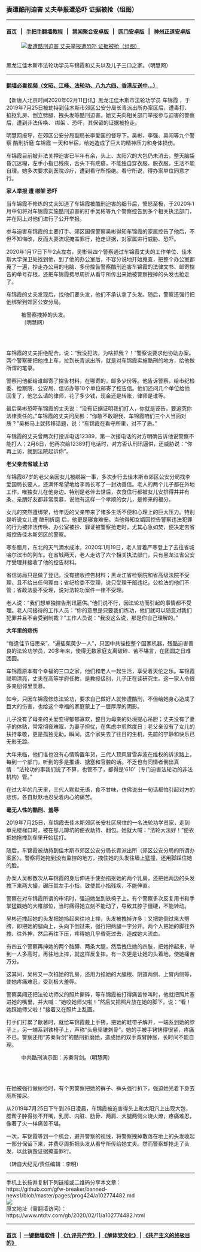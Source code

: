 ### 妻遭酷刑迫害 丈夫举报遭恐吓 证据被抢（组图）
------------------------

#### [首页](https://github.com/gfw-breaker/banned-news1/blob/master/README.md) &nbsp;&nbsp;|&nbsp;&nbsp; [手把手翻墙教程](https://github.com/gfw-breaker/guides/wiki) &nbsp;&nbsp;|&nbsp;&nbsp; [禁闻聚合安卓版](https://github.com/gfw-breaker/bn-android) &nbsp;&nbsp;|&nbsp;&nbsp; [网门安卓版](https://github.com/oGate2/oGate) &nbsp;&nbsp;|&nbsp;&nbsp; [神州正道安卓版](https://github.com/SzzdOgate/update) 



<div><div class="featured_image">
 <a href="https://i.ntdtv.com/assets/uploads/2020/02/2020-02-11_140714.jpg" target="_blank">
  <figure>
   <img alt="妻遭酷刑迫害 丈夫举报遭恐吓 证据被抢（组图）" src="https://i.ntdtv.com/assets/uploads/2020/02/2020-02-11_140714.jpg"/>
  </figure><br/>
 </a>
 <span class="caption">
  黑龙江佳木斯市法轮功学员车锦霞和丈夫以及儿子三口之家。（明慧网）
 </span>
</div>
</div><hr/>

#### [翻墙必看视频（文昭、江峰、法轮功、八九六四、香港反送中...）](http://167.172.214.107/home.html)

<div><div class="post_content" itemprop="articleBody">
 <p>
  【新唐人北京时间2020年02月11日讯】黑龙江佳木斯市法轮功学员
  <ok href="https://www.ntdtv.com/gb/车锦霞.htm">
   车锦霞
  </ok>
  ，于2019年7月25日被劫持到佳木斯市郊区公安分局长青派出所办案区后，遭毒打、掐抠乳房、倒立劈腿、拽头发等酷刑迫害。她丈夫向相关部门举报参与迫害的警察后，遭到非法传唤、
  <ok href="https://www.ntdtv.com/gb/绑架.htm">
   绑架
  </ok>
  、恐吓，其保留的证据被抢走。
 </p>
 <p>
  明慧网报导，在郊区公安分局副局长李爱国的督导下，吴彬、李强、吴闯等九个警察
  <ok href="https://www.ntdtv.com/gb/酷刑折磨.htm">
   酷刑折磨
  </ok>
  <ok href="https://www.ntdtv.com/gb/车锦霞.htm">
   车锦霞
  </ok>
  一天和半宿，给她造成了巨大的精神压力和身体损伤。
 </p>
 <p>
  车锦霞目前被非法关押迫害已半年有余，头上、太阳穴的大包仍未消去，整天脑袋昏沉迷糊，左手小指已残疾，舌头下有疙瘩，不能独自穿衣服、脱衣服，生活不能自理。她多次要求到医院诊疗，遭到看守所拒绝。看守所说，得办案单位同意才行。
 </p>
 <p>
  <strong>
   家人举报 遭
   <ok href="https://www.ntdtv.com/gb/绑架.htm">
    绑架
   </ok>
   恐吓
  </strong>
 </p>
 <p>
  当车锦霞不修炼的丈夫知道了车锦霞被酷刑迫害的细节后，愤怒至极，于2020年1月中旬将对车锦霞实施酷刑迫害的打手吴彬等九个警察控告到多个相关执法部门，并在网上对他们进行了公开举报。
 </p>
 <p>
  参与迫害车锦霞的主要打手、郊区国保警察吴彬得知车锦霞的家属控告了他后，不但不知悔改，反而大耍流氓掩盖罪行，抢走证据，对家属进行威胁、恐吓。
 </p>
 <p>
  2020年1月17日下午2点左右，吴彬带四个警察通过车锦霞丈夫的工作单位、佳木斯大学保卫处找到他，到了他的办公室后，不容分说地开始蒐查，把整个办公室都蒐了一遍，抄走办公用的电脑、多份控告警察酷刑迫害车锦霞的法律文书、邮寄控告的单号存根，还把车锦霞费尽周折从看守所传出来她被警察拽掉的头发也抢走了。
 </p>
 <p>
  车锦霞的丈夫发现后，找他们要头发，他们不承认拿了头发。随后，警察还强行把他绑架到郊区公安分局。
 </p>
 <figure class="wp-caption alignnone" id="attachment_102774492" style="width: 140px">
  <img alt="" class="size-full wp-image-102774492" src="https://i.ntdtv.com/assets/uploads/2020/02/2020-02-11_140956.jpg">
   <br/><figcaption class="wp-caption-text">
    被警察拽掉的头发。（明慧网）
   </figcaption><br/>
  </img>
 </figure><br/>
 <p>
  车锦霞的丈夫拒绝配合，说：“我没犯法，为啥抓我？！”警察说要求他协助办案。两个警察硬把他拽上车，拉到长青派出所，就是对车锦霞实施酷刑的地方，给他做所谓的笔录。
 </p>
 <p>
  警察问他都给谁邮寄了控告材料，在哪寄的，邮多少份等。他告诉警察，给市纪检委、检察院、公安局、信访办等10个单位邮寄了控告信。他们还问几个单位给他回复了，他怎么请的律师，花了多少钱，现金还是转账，律师是谁等。
 </p>
 <p>
  最后吴彬恐吓车锦霞的丈夫说：“没有证据证明我们打人，你就是诬告，要追究你法律责任的。”车锦霞的丈夫问吴彬：“你敢不敢跟我、车锦霞咱们三个人当面对质？”吴彬马上就转移话题，说：“车锦霞在看守所里，对不了质。”
 </p>
 <p>
  车锦霞的丈夫曾两次打投诉电话12389，第一次接电话的对方明确告诉他说警察不能打人；2月6日，他再次给12389打电话时，对方否认刑讯逼供，还威胁说：“你再上访，就到法院起诉你”。
 </p>
 <p>
  <strong>
   老父亲去省城上访
  </strong>
 </p>
 <p>
  车锦霞87岁的老父亲因女儿被绑架一事，多次步行去佳木斯市郊区公安分局找李爱国局长要人，还满怀希望地给李局长写了一封劝善信。老人的两个儿子都在外地工作，唯独女儿在他身边。特别是老伴去世后，衣食住行都被女儿安排得井井有条，亲朋好友都非常羡慕，说他有这样一个孝顺的女儿，是修来的福分。
 </p>
 <p>
  女儿的突然遭绑架，给年迈的父亲带来了诸多生活不便和心理上的巨大压力。特别是听说女儿遭
  <ok href="https://www.ntdtv.com/gb/酷刑折磨.htm">
   酷刑折磨
  </ok>
  后，他更是寝食难安。当他得知女婿因控告警察违法犯罪的行为被非法传唤、办公室被抄、罪证被警察抢走时，尤其心急如焚，便决定去省城控告佳木斯郊区的警察。
 </p>
 <p>
  寒冬腊月，东北的天气滴水成冰，2020年1月19日，老人冒着严寒登上了去往省城哈尔滨市的列车。在省城两天，老人走访了六个相关执法部门，只有黑龙江省公安厅受理并接收了他的控告材料。
 </p>
 <p>
  省信访局只是做了登记，没有接收控告材料；黑龙江省检察院和省高级法院不受理，且不给出任何理由；省纪检委不受理，说只受理干部违纪，公检法的他们不管；省政法委不受理，说对法轮功案件一律不受理。
 </p>
 <p>
  老人说：“我们想单独控告刑讯逼供。”他们说不行，因法轮功而引起的事情都不受理。老人问接待的工作人员：“你的意思是只要我们炼功，他们就可以随意对我们犯罪并且不会受到制裁？”工作人员说：“我没这么说，那是你自己理解的。”
 </p>
 <p>
  <strong>
   大年里的悲伤
  </strong>
 </p>
 <p>
  “每逢佳节倍思亲”、“遍插茱萸少一人”，只因中共操控整个国家机器，残酷迫害善良的法轮功学员，20多年来，使得无数家庭支离破碎、苦不堪言，在团圆之日难团圆。
 </p>
 <p>
  车锦霞原本有个幸福的三口之家，他们和老人一起生活，享受着天伦之乐。车锦霞聪明漂亮，丈夫在高等学府任教，是教授级别，儿子正在读研究生。这一家人令很多亲朋邻里羡慕。
 </p>
 <p>
  如今，只因车锦霞修炼法轮功，要求自己做好人就惨遭酷刑，不但给她身心造成了巨大的伤害，也给这个幸福的家庭蒙上了一层厚厚的阴影。
 </p>
 <p>
  儿子没有了母亲的关爱变得郁郁寡欢，整日为母亲的处境提心吊胆；丈夫没有了妻子的体贴，常常彻夜难眠，为妻子担忧，在焦虑中煎熬度日；老父亲没有了女儿的扶持孝敬，更是孤独无助。瞬间，这个家失去了往日的生机，先前的宁静和快乐已无影无踪。
 </p>
 <p>
  大年来临，他们谁也没有心情购置年货，三代人顶风冒雪奔波在维权的诉求路上，每到一个部门，听到的多是推诿、搪塞和官腔的话。不乏也有同情者倒出真情：“法轮功的事我们说了不算，也管不了，都得是‘610’（专门迫害法轮功的非法机构）管。”
 </p>
 <p>
  在过大年的几天里，三代人默默无语，食不甘味，仿佛说出一句话都怕引起对方的悲伤，各自默默地忍受着内心的痛苦。
 </p>
 <p>
  <strong>
   毫无人性的酷刑、羞辱
  </strong>
 </p>
 <p>
  2019年7月25日，车锦霞去佳木斯郊区长安社区居住的一名法轮功学员家，走到单元楼梯口时，被在那儿蹲坑的便衣劫持、翻包。她就大喊：“法轮大法好！”便衣把她拖拽到车里开始猛打。
 </p>
 <p>
  随后，车锦霞被劫持到佳木斯市郊区公安分局长青派出所（郊区公安分局的所谓办案区）。警察将她拖到没有监控的地方，拽住她的头发往墙上猛撞，还用脚踩住她的脸。
 </p>
 <p>
  办案人吴彬数次从车锦霞的身后伸进手使劲掐抠她的两个乳房，还把她两边的头发拽下来两大撮，碾压其左手小指，致使其小指残疾，不能伸直。
 </p>
 <p>
  警察在对车锦霞所谓的审讯时，强迫她坐到铁椅子上。有个警察多次反复用书和手掌猛戳她的大椎部位，当时痛得她立刻不能动了，导致其脖子僵硬，不能转动。
 </p>
 <p>
  吴彬还拽起她的头发把她拎起来往地上摔，头发被拽掉许多；又把她倒过来大劈胯，即把她的腿向上，头向下倒过来，强行把两腿一字分开。两个人把她的脚往外拽、往外抻，然后再往下压，疼得她几乎昏死过去，造成她大流血。
 </p>
 <p>
  有四五个警察再抻她的两个胳膊、两条大腿，然后拽住她的四肢，把她拎起来，举到一人多高时，再往地上摔，就这样反复摔。有一次更是让她的头着地，使她痛苦万分。
 </p>
 <p>
  这其间，吴彬又一次掐她的乳房，还用力掐她的大腿根、阴道两侧、上臂内侧等，使她疼痛难忍，受到极大羞辱。
 </p>
 <p>
  警察吴闯还把法轮功师父的照片撕碎，等车锦霞被打得痛苦惨叫时，他就把照片塞进她的嘴里，并大喊：“她咬她师父啦！”然后又把照片放在她的脚下，说：“看！她踩她师父啦！”接着又在照片上乱画。
 </p>
 <p>
  打手们打累了歇著时，就给车锦霞戴上手铐，把她的鞋带子解开，一端系到她的脖子上，另一端系到铁椅子上，声称“头悬梁锥刺骨”。她的手被手铐铐得很紧，疼痛不已。警察还用“苏秦背剑”的酷刑折磨她，造成她的双手双臂肿胀，长时间不能自理。
 </p>
 <figure class="wp-caption alignnone" id="attachment_102774489" style="width: 600px">
  <img alt="" class="size-medium wp-image-102774489" src="https://i.ntdtv.com/assets/uploads/2020/02/2020-02-10_141902-1-600x370.jpg">
   <br/><figcaption class="wp-caption-text">
    中共酷刑演示图：苏秦背剑。（明慧网）
   </figcaption><br/>
  </img>
 </figure><br/>
 <p>
  在她被强行做尿检时，有个男警察把她的裤子、裤头强行扒下，强迫她光着下身去厕所接尿。
 </p>
 <p>
  从2019年7月25日下午到26日凌晨，车锦霞被迫害得头上和太阳穴上出现大包，腮帮子肿得张不开嘴，乳房、内脏、肋骨、两肩、大腿两侧火烧火燎，疼痛难忍，像著了火一样痛苦不堪。
 </p>
 <p>
  一次，车锦霞等到一个机会，避开警察的视线，将警察拽掉散落在地上的头发收起一部分保留下来，并费尽周折把头发从看守所传给她丈夫。然而警察却抢走了头发，以此销毁证据掩盖罪行。
 </p>
 <p>
  （转自大纪元/责任编辑：李明）
 </p>
 <div class="single_ad">
 </div>
</div>
</div>
<hr/>
手机上长按并复制下列链接或二维码分享本文章：<br/>
https://github.com/gfw-breaker/banned-news1/blob/master/pages/prog424/a102774482.md <br/>
<a href='https://github.com/gfw-breaker/banned-news1/blob/master/pages/prog424/a102774482.md'><img src='https://github.com/gfw-breaker/banned-news1/blob/master/pages/prog424/a102774482.md.png'/></a> <br/>
原文地址（需翻墙访问）：https://www.ntdtv.com/gb/2020/02/11/a102774482.html


------------------------
#### [首页](https://github.com/gfw-breaker/banned-news1/blob/master/README.md) &nbsp;|&nbsp; [一键翻墙软件](https://github.com/gfw-breaker/nogfw/blob/master/README.md) &nbsp;| [《九评共产党》](https://github.com/gfw-breaker/9ping.md/blob/master/README.md#九评之一评共产党是什么) | [《解体党文化》](https://github.com/gfw-breaker/jtdwh.md/blob/master/README.md) | [《共产主义的终极目的》](https://github.com/gfw-breaker/gczydzjmd.md/blob/master/README.md)


<img src='http://gfw-breaker.win/banned-news/pages/prog424/a102774482.md' width='0px' height='0px'/>